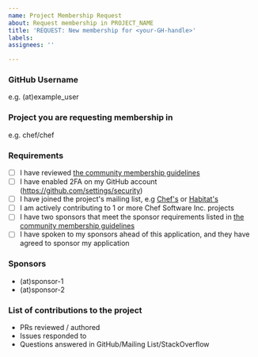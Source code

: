 ```yaml
---
name: Project Membership Request
about: Request membership in PROJECT_NAME
title: 'REQUEST: New membership for <your-GH-handle>'
labels: 
assignees: ''

---
```


### GitHub Username
e.g. (at)example_user

### Project you are requesting membership in
e.g. chef/chef

### Requirements
- [ ] I have reviewed [the community membership guidelines](https://github.com/chef/chef-oss-practices/project-membership.md)
- [ ] I have enabled 2FA on my GitHub account (https://github.com/settings/security)
- [ ] I have joined the project's mailing list, e.g [Chef's](https://discourse.chef.io) or [Habitat's](https://forums.habitat.sh/)
- [ ] I am actively contributing to 1 or more Chef Software Inc. projects
- [ ] I have two sponsors that meet the sponsor requirements listed in [the community membership guidelines](https://github.com/chef/chef-oss-practices/project-membership.md)
- [ ] I have spoken to my sponsors ahead of this application, and they have agreed to sponsor my application

### Sponsors
- (at)sponsor-1
- (at)sponsor-2

### List of contributions to the project
- PRs reviewed / authored
- Issues responded to
- Questions answered in GitHub/Mailing List/StackOverflow 